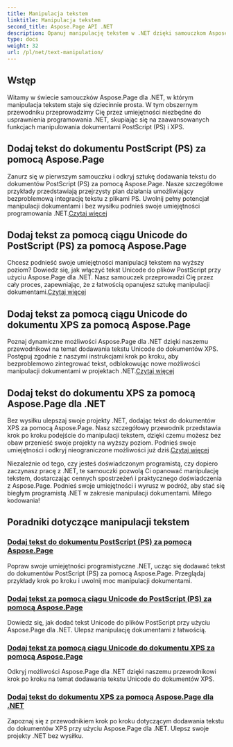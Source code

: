 ```yaml
---
title: Manipulacja tekstem
linktitle: Manipulacja tekstem
second_title: Aspose.Page API .NET
description: Opanuj manipulację tekstem w .NET dzięki samouczkom Aspose.Page. Dowiedz się, jak dodawać tekst Unicode do dokumentów PostScript i XPS. Podnieś swoje umiejętności manipulowania dokumentami.
type: docs
weight: 32
url: /pl/net/text-manipulation/
---
```



## Wstęp

Witamy w świecie samouczków Aspose.Page dla .NET, w którym manipulacja tekstem staje się dziecinnie prosta. W tym obszernym przewodniku przeprowadzimy Cię przez umiejętności niezbędne do usprawnienia programowania .NET, skupiając się na zaawansowanych funkcjach manipulowania dokumentami PostScript (PS) i XPS.

## Dodaj tekst do dokumentu PostScript (PS) za pomocą Aspose.Page

 Zanurz się w pierwszym samouczku i odkryj sztukę dodawania tekstu do dokumentów PostScript (PS) za pomocą Aspose.Page. Nasze szczegółowe przykłady przedstawiają przejrzysty plan działania umożliwiający bezproblemową integrację tekstu z plikami PS. Uwolnij pełny potencjał manipulacji dokumentami i bez wysiłku podnieś swoje umiejętności programowania .NET.[Czytaj więcej](./add-text-to-postscript-ps-document/)

## Dodaj tekst za pomocą ciągu Unicode do PostScript (PS) za pomocą Aspose.Page

Chcesz podnieść swoje umiejętności manipulacji tekstem na wyższy poziom? Dowiedz się, jak włączyć tekst Unicode do plików PostScript przy użyciu Aspose.Page dla .NET. Nasz samouczek przeprowadzi Cię przez cały proces, zapewniając, że z łatwością opanujesz sztukę manipulacji dokumentami.[Czytaj więcej](./add-text-with-unicode-string-to-postscript-ps/)

## Dodaj tekst za pomocą ciągu Unicode do dokumentu XPS za pomocą Aspose.Page

 Poznaj dynamiczne możliwości Aspose.Page dla .NET dzięki naszemu przewodnikowi na temat dodawania tekstu Unicode do dokumentów XPS. Postępuj zgodnie z naszymi instrukcjami krok po kroku, aby bezproblemowo zintegrować tekst, odblokowując nowe możliwości manipulacji dokumentami w projektach .NET.[Czytaj więcej](./add-text-with-unicode-string-to-xps-document/)

## Dodaj tekst do dokumentu XPS za pomocą Aspose.Page dla .NET

 Bez wysiłku ulepszaj swoje projekty .NET, dodając tekst do dokumentów XPS za pomocą Aspose.Page. Nasz szczegółowy przewodnik przedstawia krok po kroku podejście do manipulacji tekstem, dzięki czemu możesz bez obaw przenieść swoje projekty na wyższy poziom. Podnieś swoje umiejętności i odkryj nieograniczone możliwości już dziś.[Czytaj więcej](./add-text-to-xps-document/)

Niezależnie od tego, czy jesteś doświadczonym programistą, czy dopiero zaczynasz pracę z .NET, te samouczki pozwolą Ci opanować manipulację tekstem, dostarczając cennych spostrzeżeń i praktycznego doświadczenia z Aspose.Page. Podnieś swoje umiejętności i wyrusz w podróż, aby stać się biegłym programistą .NET w zakresie manipulacji dokumentami. Miłego kodowania!
## Poradniki dotyczące manipulacji tekstem
### [Dodaj tekst do dokumentu PostScript (PS) za pomocą Aspose.Page](./add-text-to-postscript-ps-document/)
Popraw swoje umiejętności programistyczne .NET, ucząc się dodawać tekst do dokumentów PostScript (PS) za pomocą Aspose.Page. Przeglądaj przykłady krok po kroku i uwolnij moc manipulacji dokumentami.
### [Dodaj tekst za pomocą ciągu Unicode do PostScript (PS) za pomocą Aspose.Page](./add-text-with-unicode-string-to-postscript-ps/)
Dowiedz się, jak dodać tekst Unicode do plików PostScript przy użyciu Aspose.Page dla .NET. Ulepsz manipulację dokumentami z łatwością.
### [Dodaj tekst za pomocą ciągu Unicode do dokumentu XPS za pomocą Aspose.Page](./add-text-with-unicode-string-to-xps-document/)
Odkryj możliwości Aspose.Page dla .NET dzięki naszemu przewodnikowi krok po kroku na temat dodawania tekstu Unicode do dokumentów XPS.
### [Dodaj tekst do dokumentu XPS za pomocą Aspose.Page dla .NET](./add-text-to-xps-document/)
Zapoznaj się z przewodnikiem krok po kroku dotyczącym dodawania tekstu do dokumentów XPS przy użyciu Aspose.Page dla .NET. Ulepsz swoje projekty .NET bez wysiłku.